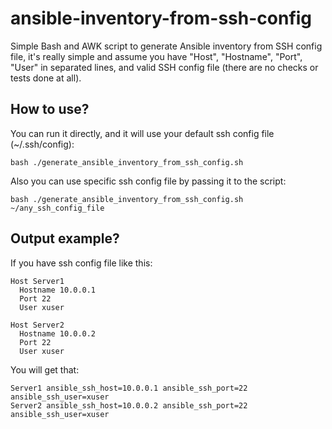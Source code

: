 # ansible-inventory-from-ssh-config
Simple Bash and AWK script to generate Ansible inventory from SSH config file, it's really simple and assume you have "Host", "Hostname", "Port", "User" in separated lines, and valid SSH config file (there are no checks or tests done at all).

How to use?
--------------

You can run it directly, and it will use your default ssh config file (~/.ssh/config):
```
bash ./generate_ansible_inventory_from_ssh_config.sh
```

Also you can use specific ssh config file by passing it to the script:
```
bash ./generate_ansible_inventory_from_ssh_config.sh ~/any_ssh_config_file
```

Output example?
--------------

If you have ssh config file like this:
```
Host Server1
  Hostname 10.0.0.1
  Port 22
  User xuser

Host Server2
  Hostname 10.0.0.2
  Port 22
  User xuser
  ```

You will get that:
```
Server1 ansible_ssh_host=10.0.0.1 ansible_ssh_port=22 ansible_ssh_user=xuser
Server2 ansible_ssh_host=10.0.0.2 ansible_ssh_port=22 ansible_ssh_user=xuser
```
